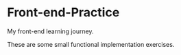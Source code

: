 # Front-end-Practice
My front-end learning journey.

These are some small functional implementation exercises.
